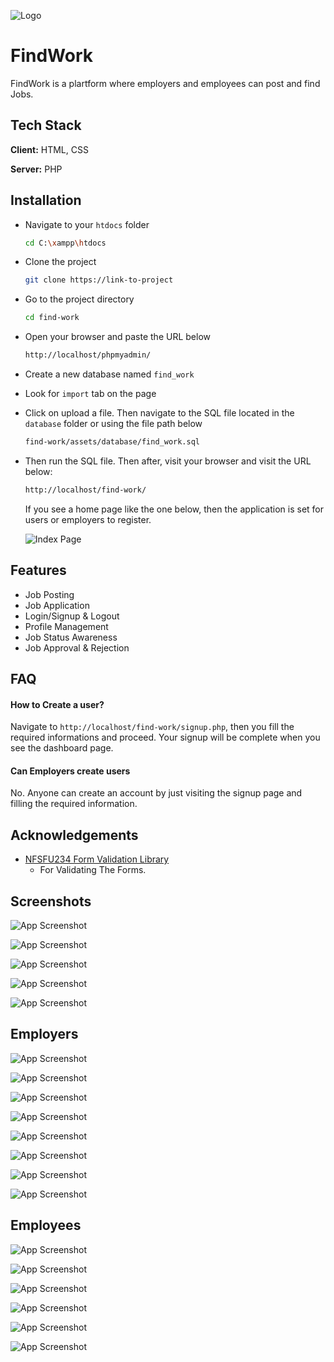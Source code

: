 
![Logo](assets/images/findwork.png)


# FindWork

FindWork is a plartform where employers and employees can post and find Jobs.




## Tech Stack

**Client:** HTML, CSS

**Server:** PHP


## Installation

- Navigate to your `htdocs` folder

    ```bash
    cd C:\xampp\htdocs
    ```

- Clone the project

    ```bash
    git clone https://link-to-project
    ```

- Go to the project directory

    ```bash
    cd find-work
    ```

- Open your browser and paste the URL below

    ```bash
    http://localhost/phpmyadmin/
    ```

- Create a new database named `find_work` 
- Look for `import` tab on the page
- Click on upload a file. Then navigate to the SQL file located in the `database` folder or using the file path below 

	```bash
	find-work/assets/database/find_work.sql
	```

- Then run the SQL file. Then after, visit your browser and visit the URL below: 
	```bash
	http://localhost/find-work/
	```

    If you see a home page like the one below, then the application is set for users or employers to register.

    ![Index Page](assets/images/previews/find-work_home_page.png)

## Features

- Job Posting
- Job Application
- Login/Signup & Logout
- Profile Management 
- Job Status Awareness
- Job Approval & Rejection


## FAQ

#### How to Create a user?

Navigate to `http://localhost/find-work/signup.php`, then you fill the required informations and proceed. Your signup will be complete when you see the dashboard page.

#### Can Employers create users

No. Anyone can create an account by just visiting the signup page and filling the required information.




## Acknowledgements

 - [NFSFU234 Form Validation Library](https://github.com/nforshifu234dev/nfsfu234-form-validation/)
    - For Validating The Forms.



## Screenshots

![App Screenshot](assets/images/previews/find-work_home_page.png)

![App Screenshot](assets/images/previews/find-work_login_page.png)

![App Screenshot](assets/images/previews/find-work_signup_page.png)

![App Screenshot](assets/images/previews/find-work_error_page.png)

![App Screenshot](assets/images/previews/find-work_view_jobs_page.png)


## Employers

![App Screenshot](assets/images/previews/find-work_signup_page_for_employers.png)

![App Screenshot](assets/images/previews/find-work_dashboard_for_employers.png)

![App Screenshot](assets/images/previews/find-work_create_job_page.png)

![App Screenshot](assets/images/previews/find-work_manage_profile_for_employers.png)

![App Screenshot](assets/images/previews/find-work_signup_page_for_employers.png)

![App Screenshot](assets/images/previews/find-work_view_job_to_be_approved_page.png)

![App Screenshot](assets/images/previews/find-work_view_my_jobs_approvals_page.png)

![App Screenshot](assets/images/previews/find-work_view_my_jobs_page.png)


## Employees

![App Screenshot](assets/images/previews/find-work_signup_page_for_employees.png)

![App Screenshot](assets/images/previews/find-work_dashboard_for_employees.png)

![App Screenshot](assets/images/previews/find-work_job_apply_page.png)

![App Screenshot](assets/images/previews/find-work_manage_profile_for_employees.png)

![App Screenshot](assets/images/previews/find-work_signup_page_for_employers.png)

![App Screenshot](assets/images/previews/find-work_view_applied_jobs_page.png)

